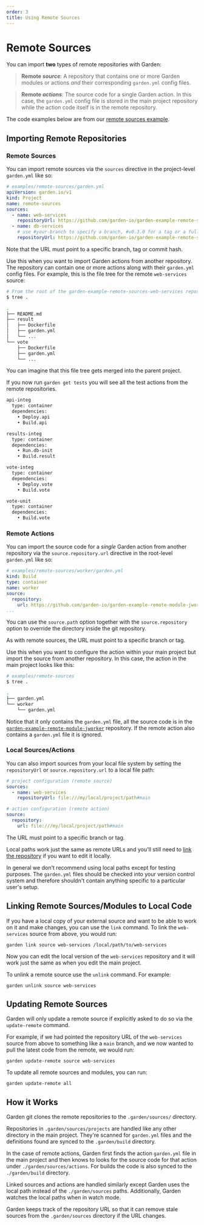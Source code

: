 ```yaml
---
order: 3
title: Using Remote Sources
---
```


# Remote Sources

You can import **two** types of remote repositories with Garden:

> **Remote _source_**: A repository that contains one or more Garden modules or actions _and_ their corresponding `garden.yml` config files.

> **Remote _actions_**: The source code for a single Garden action. In this case, the `garden.yml` config file is stored in the main project repository while the action code itself is in the remote repository.

The code examples below are from our [remote sources example](../../examples/remote-sources/README.md).

## Importing Remote Repositories

### Remote Sources

You can import remote sources via the `sources` directive in the project-level `garden.yml` like so:

```yaml
# examples/remote-sources/garden.yml
apiVersion: garden.io/v1
kind: Project
name: remote-sources
sources:
  - name: web-services
    repositoryUrl: https://github.com/garden-io/garden-example-remote-sources-web-services.git
  - name: db-services
    # use #your-branch to specify a branch, #v0.3.0 for a tag or a full length commit SHA1
    repositoryUrl: https://github.com/garden-io/garden-example-remote-sources-db-services.git#main
```

Note that the URL must point to a specific branch, tag or commit hash.

Use this when you want to import Garden actions from another repository. The repository can contain one or more actions along with their `garden.yml` config files. For example, this is the file tree for the remote `web-services` source:

```sh
# From the root of the garden-example-remote-sources-web-services repository
$ tree .

.
├── README.md
├── result
│   ├── Dockerfile
│   ├── garden.yml
│   └── ...
└── vote
    ├── Dockerfile
    ├── garden.yml
    └── ...
```

You can imagine that this file tree gets merged into the parent project.

If you now run `garden get tests` you will see all the test actions from the remote repositories.

```sh
api-integ
  type: container
  dependencies:
    • Deploy.api
    • Build.api

results-integ
  type: container
  dependencies:
    • Run.db-init
    • Build.result

vote-integ
  type: container
  dependencies:
    • Deploy.vote
    • Build.vote

vote-unit
  type: container
  dependencies:
    • Build.vote
```

### Remote Actions

You can import the source code for a _single_ Garden action from another repository via the `source.repository.url` directive in the root-level `garden.yml` like so:

```yaml
# examples/remote-sources/worker/garden.yml
kind: Build
type: container
name: worker
source:
  repository:
    url: https://github.com/garden-io/garden-example-remote-module-jworker.git#0.13
...
```

You can use the `source.path` option together with the `source.repository` option to override the directory inside the git repository.

As with remote sources, the URL must point to a specific branch or tag.

Use this when you want to configure the action within your main project but import the source from another repository.
In this case, the action in the main project looks like this:

```sh
# examples/remote-sources
$ tree .

.
├── garden.yml
└── worker
    └── garden.yml
```

Notice that it only contains the `garden.yml` file, all the source code is in the [`garden-example-remote-module-jworker`](https://github.com/garden-io/garden-example-remote-module-jworker/) repository. If the remote action also contains a `garden.yml` file it is ignored.

### Local Sources/Actions

You can also import sources from your local file system by setting the `repositoryUrl` or `source.repository.url` to a local file path:

```yaml
# project configuration (remote source)
sources:
  - name: web-services
    repositoryUrl: file:///my/local/project/path#main
```

```yml
# action configuration (remote action)
source:
  repository:
    url: file:///my/local/project/path#main
```

The URL must point to a specific branch or tag.

Local paths work just the same as remote URLs and you'll still need to [link the repository](#linking-remote-sourcesmodules-to-local-code) if you want to edit it locally.

In general we don't recommend using local paths except for testing purposes. The `garden.yml` files should be checked into your version control system and therefore shouldn't contain anything specific to a particular user's setup.

## Linking Remote Sources/Modules to Local Code

If you have a local copy of your external source and want to be able to work on it and make changes, you can use the `link` command. To link the `web-services` source from above, you would run:

```console
garden link source web-services /local/path/to/web-services
```

Now you can edit the local version of the `web-services` repository and it will work just the same as when you edit the main project.

To unlink a remote source use the `unlink` command. For example:

```console
garden unlink source web-services
```

## Updating Remote Sources

Garden will only update a remote source if explicitly asked to do so via the `update-remote` command.

For example, if we had pointed the repository URL of the `web-services` source from above to something like a `main` branch, and we now wanted to pull the latest code from the remote, we would run:

```console
garden update-remote source web-services
```

To update all remote sources and modules, you can run:

```console
garden update-remote all
```

## How it Works

Garden git clones the remote repositories to the `.garden/sources/` directory.

Repositories in `.garden/sources/projects` are handled like any other directory in the main project. They're scanned for `garden.yml` files and the definitions found are synced to the `.garden/build` directory.

In the case of remote actions, Garden first finds the action `garden.yml` file in the main project and then knows to looks for the source code for that action under `./garden/sources/actions`. For builds the code is also synced to the `./garden/build` directory.

Linked sources and actions are handled similarly except Garden uses the local path instead of the `./garden/sources` paths. Additionally, Garden watches the local paths when in watch mode.

Garden keeps track of the repository URL so that it can remove stale sources from the `.garden/sources` directory if the URL changes.
